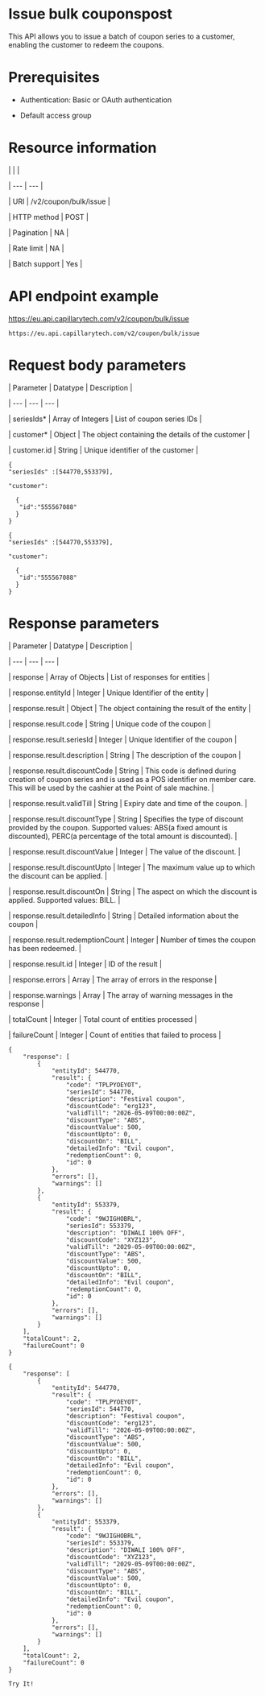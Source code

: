 # Issue bulk couponspost

This API allows you to issue a batch of coupon series to a customer, enabling the customer to redeem the coupons.

# Prerequisites

- Authentication: Basic or OAuth authentication

- Default access group

# Resource information

|  |  |

| --- | --- |

| URI | /v2/coupon/bulk/issue |

| HTTP method | POST |

| Pagination | NA |

| Rate limit | NA |

| Batch support | Yes |



# API endpoint example

https://eu.api.capillarytech.com/v2/coupon/bulk/issue

```
https://eu.api.capillarytech.com/v2/coupon/bulk/issue
```

# Request body parameters

| Parameter | Datatype | Description |

| --- | --- | --- |

| seriesIds* | Array of Integers | List of coupon series IDs |

| customer* | Object | The object containing the details of the customer |

| customer.id | String | Unique identifier of the customer |



```
{
"seriesIds" :[544770,553379],

"customer":

  { 
   "id":"555567088"
  }
}
```

```
{
"seriesIds" :[544770,553379],

"customer":

  { 
   "id":"555567088"
  }
}
```

# Response parameters

| Parameter | Datatype | Description |

| --- | --- | --- |

| response | Array of Objects | List of responses for entities |

| response.entityId | Integer | Unique Identifier of the entity |

| response.result | Object | The object containing the result of the entity |

| response.result.code | String | Unique code of the coupon |

| response.result.seriesId | Integer | Unique Identifier of the coupon |

| response.result.description | String | The description of the coupon |

| response.result.discountCode | String | This code is defined during creation of coupon series and is used as a POS identifier on member care. This will be used by the cashier at the Point of sale machine. |

| response.result.validTill | String | Expiry date and time of the coupon. |

| response.result.discountType | String | Specifies the type of discount provided by the coupon. Supported values: ABS(a fixed amount is discounted), PERC(a percentage of the total amount is discounted). |

| response.result.discountValue | Integer | The value of the discount. |

| response.result.discountUpto | Integer | The maximum value up to which the discount can be applied. |

| response.result.discountOn | String | The aspect on which the discount is applied. Supported values: BILL. |

| response.result.detailedInfo | String | Detailed information about the coupon |

| response.result.redemptionCount | Integer | Number of times the coupon has been redeemed. |

| response.result.id | Integer | ID of the result |

| response.errors | Array | The array of errors in the response |

| response.warnings | Array | The array of warning messages in the response |

| totalCount | Integer | Total count of entities processed |

| failureCount | Integer | Count of entities that failed to process |



```
{
    "response": [
        {
            "entityId": 544770,
            "result": {
                "code": "TPLPYOEYOT",
                "seriesId": 544770,
                "description": "Festival coupon",
                "discountCode": "erg123",
                "validTill": "2026-05-09T00:00:00Z",
                "discountType": "ABS",
                "discountValue": 500,
                "discountUpto": 0,
                "discountOn": "BILL",
                "detailedInfo": "Evil coupon",
                "redemptionCount": 0,
                "id": 0
            },
            "errors": [],
            "warnings": []
        },
        {
            "entityId": 553379,
            "result": {
                "code": "9WJIGHOBRL",
                "seriesId": 553379,
                "description": "DIWALI 100% OFF",
                "discountCode": "XYZ123",
                "validTill": "2029-05-09T00:00:00Z",
                "discountType": "ABS",
                "discountValue": 500,
                "discountUpto": 0,
                "discountOn": "BILL",
                "detailedInfo": "Evil coupon",
                "redemptionCount": 0,
                "id": 0
            },
            "errors": [],
            "warnings": []
        }
    ],
    "totalCount": 2,
    "failureCount": 0
}
```

```
{
    "response": [
        {
            "entityId": 544770,
            "result": {
                "code": "TPLPYOEYOT",
                "seriesId": 544770,
                "description": "Festival coupon",
                "discountCode": "erg123",
                "validTill": "2026-05-09T00:00:00Z",
                "discountType": "ABS",
                "discountValue": 500,
                "discountUpto": 0,
                "discountOn": "BILL",
                "detailedInfo": "Evil coupon",
                "redemptionCount": 0,
                "id": 0
            },
            "errors": [],
            "warnings": []
        },
        {
            "entityId": 553379,
            "result": {
                "code": "9WJIGHOBRL",
                "seriesId": 553379,
                "description": "DIWALI 100% OFF",
                "discountCode": "XYZ123",
                "validTill": "2029-05-09T00:00:00Z",
                "discountType": "ABS",
                "discountValue": 500,
                "discountUpto": 0,
                "discountOn": "BILL",
                "detailedInfo": "Evil coupon",
                "redemptionCount": 0,
                "id": 0
            },
            "errors": [],
            "warnings": []
        }
    ],
    "totalCount": 2,
    "failureCount": 0
}
```

`Try It!`